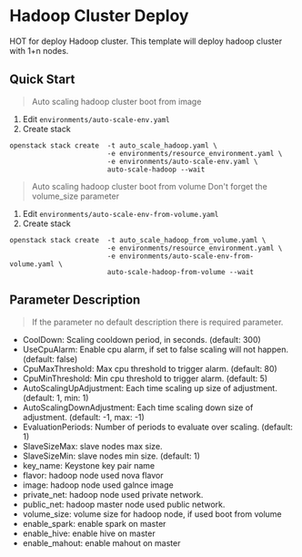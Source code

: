 # Hadoop Cluster Deploy
HOT for deploy Hadoop cluster.
This template will deploy hadoop cluster with 1+n nodes.

## Quick Start
> Auto scaling hadoop cluster boot from image
1. Edit `environments/auto-scale-env.yaml`
2. Create stack
```
openstack stack create  -t auto_scale_hadoop.yaml \
                        -e environments/resource_environment.yaml \
                        -e environments/auto-scale-env.yaml \
                        auto-scale-hadoop --wait
```
> Auto scaling hadoop cluster boot from volume
> Don't forget the volume_size parameter
1. Edit `environments/auto-scale-env-from-volume.yaml`
2. Create stack
```
openstack stack create  -t auto_scale_hadoop_from_volume.yaml \
                        -e environments/resource_environment.yaml \
                        -e environments/auto-scale-env-from-volume.yaml \
                        auto-scale-hadoop-from-volume --wait
```
## Parameter Description
> If the parameter no default description there is required parameter.
* CoolDown: Scaling cooldown period, in seconds. (default: 300)
* UseCpuAlarm: Enable cpu alarm, if set to false scaling will not happen. (default: false)
* CpuMaxThreshold: Max cpu threshold to trigger alarm. (default: 80)
* CpuMinThreshold: Min cpu threshold to trigger alarm. (default: 5)
* AutoScalingUpAdjustment: Each time scaling up size of adjustment. (default: 1, min: 1)
* AutoScalingDownAdjustment: Each time scaling down size of adjustment. (default: -1, max: -1)
* EvaluationPeriods: Number of periods to evaluate over scaling. (default: 1)
* SlaveSizeMax: slave nodes max size.
* SlaveSizeMin: slave nodes min size. (default: 1)
* key_name: Keystone key pair name
* flavor: hadoop node used nova flavor
* image: hadoop node used galnce image
* private_net: hadoop node used private network.
* public_net: hadoop master node used public network.
* volume_size: volume size for hadoop node, if used boot from volume
* enable_spark: enable spark on master
* enable_hive: enable hive on master
* enable_mahout: enable mahout on master
